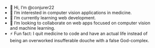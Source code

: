 - 👋 Hi, I’m @conjurer22
- 👀 I’m interested in computer vision applications in medicine.
- 🌱 I’m currently learning web development.
- 💞️ I’m looking to collaborate on web apps focused on computer vision and machine learning.
- ⚡ Fun fact: I quit medicine to code and have an actual life instead of being an overworked insufferable douche with a false God-complex.

<!---
conjurer22/conjurer22 is a ✨ special ✨ repository because its `README.md` (this file) appears on your GitHub profile.
You can click the Preview link to take a look at your changes.
--->
